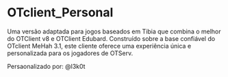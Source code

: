 # OTclient_Personal
Uma versão adaptada para jogos baseados em Tibia que combina o melhor do OTClient v8 e OTClient Edubard. Construído sobre a base confiável do OTclient MeHah 3.1, este cliente oferece uma experiência única e personalizada para os jogadores de OTServ.

Persaonalizado por: @l3k0t
